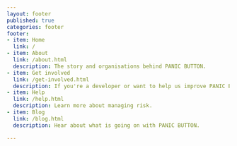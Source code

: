 ```yaml
---
layout: footer
published: true
categories: footer
footer:
- item: Home
  link: /
- item: About
  link: /about.html
  description: The story and organisations behind PANIC BUTTON.
- item: Get involved
  link: /get-involved.html
  description: If you're a developer or want to help us improve PANIC BUTTON.
- item: Help
  link: /help.html
  description: Learn more about managing risk.
- item: Blog
  link: /blog.html
  description: Hear about what is going on with PANIC BUTTON.

---
```

